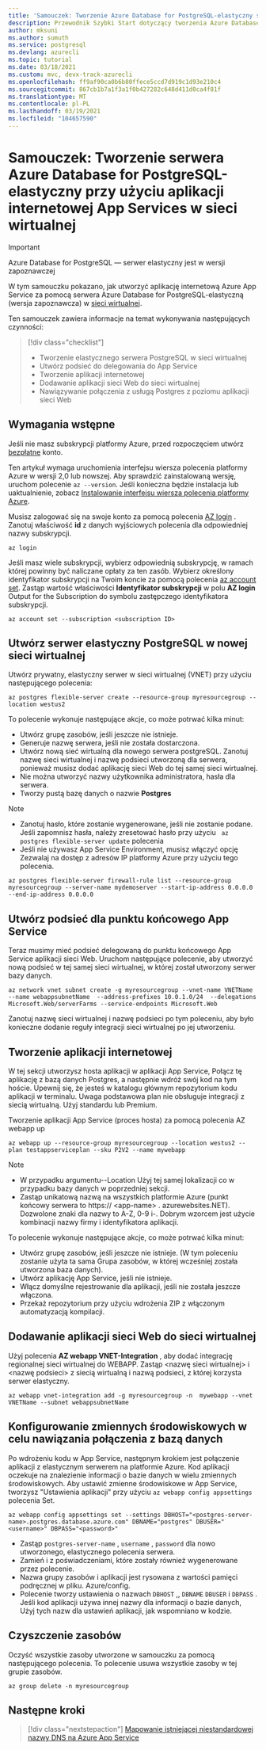 ```yaml
---
title: 'Samouczek: Tworzenie Azure Database for PostgreSQL-elastyczny serwer i Azure App Service aplikacji sieci Web w tej samej sieci wirtualnej'
description: Przewodnik Szybki Start dotyczący tworzenia Azure Database for PostgreSQL-elastyczny serwer z aplikacją sieci Web w sieci wirtualnej
author: mksuni
ms.author: sumuth
ms.service: postgresql
ms.devlang: azurecli
ms.topic: tutorial
ms.date: 03/18/2021
ms.custom: mvc, devx-track-azurecli
ms.openlocfilehash: ff9af90ca0b6b80ffece5ccd7d919c1d93e210c4
ms.sourcegitcommit: 867cb1b7a1f3a1f0b427282c648d411d0ca4f81f
ms.translationtype: MT
ms.contentlocale: pl-PL
ms.lasthandoff: 03/19/2021
ms.locfileid: "104657590"
---
```

# <a name="tutorial-create-an-azure-database-for-postgresql---flexible-server-with-app-services-web-app-in-virtual-network"></a>Samouczek: Tworzenie serwera Azure Database for PostgreSQL-elastyczny przy użyciu aplikacji internetowej App Services w sieci wirtualnej

> [!IMPORTANT]
> Azure Database for PostgreSQL — serwer elastyczny jest w wersji zapoznawczej

W tym samouczku pokazano, jak utworzyć aplikację internetową Azure App Service za pomocą serwera Azure Database for PostgreSQL-elastyczną (wersja zapoznawcza) w [sieci wirtualnej](../../virtual-network/virtual-networks-overview.md).

Ten samouczek zawiera informacje na temat wykonywania następujących czynności:
>[!div class="checklist"]
> * Tworzenie elastycznego serwera PostgreSQL w sieci wirtualnej
> * Utwórz podsieć do delegowania do App Service
> * Tworzenie aplikacji internetowej
> * Dodawanie aplikacji sieci Web do sieci wirtualnej
> * Nawiązywanie połączenia z usługą Postgres z poziomu aplikacji sieci Web 

## <a name="prerequisites"></a>Wymagania wstępne

Jeśli nie masz subskrypcji platformy Azure, przed rozpoczęciem utwórz [bezpłatne](https://azure.microsoft.com/free/) konto.

Ten artykuł wymaga uruchomienia interfejsu wiersza polecenia platformy Azure w wersji 2,0 lub nowszej. Aby sprawdzić zainstalowaną wersję, uruchom polecenie `az --version`. Jeśli konieczna będzie instalacja lub uaktualnienie, zobacz [Instalowanie interfejsu wiersza polecenia platformy Azure](/cli/azure/install-azure-cli).

Musisz zalogować się na swoje konto za pomocą polecenia [AZ login](/cli/azure/authenticate-azure-cli) . Zanotuj właściwość **id** z danych wyjściowych polecenia dla odpowiedniej nazwy subskrypcji.

```azurecli
az login
```

Jeśli masz wiele subskrypcji, wybierz odpowiednią subskrypcję, w ramach której powinny być naliczane opłaty za ten zasób. Wybierz określony identyfikator subskrypcji na Twoim koncie za pomocą polecenia [az account set](/cli/azure/account). Zastąp wartość właściwości **Identyfikator subskrypcji** w polu **AZ login** Output for the Subscription do symbolu zastępczego identyfikatora subskrypcji.

```azurecli
az account set --subscription <subscription ID>
```

## <a name="create-a-postgresql-flexible-server-in-a-new-virtual-network"></a>Utwórz serwer elastyczny PostgreSQL w nowej sieci wirtualnej

Utwórz prywatny, elastyczny serwer w sieci wirtualnej (VNET) przy użyciu następującego polecenia:
```azurecli
az postgres flexible-server create --resource-group myresourcegroup --location westus2
```
To polecenie wykonuje następujące akcje, co może potrwać kilka minut:

- Utwórz grupę zasobów, jeśli jeszcze nie istnieje.
- Generuje nazwę serwera, jeśli nie została dostarczona.
- Utwórz nową sieć wirtualną dla nowego serwera postgreSQL. Zanotuj nazwę sieci wirtualnej i nazwę podsieci utworzoną dla serwera, ponieważ musisz dodać aplikację sieci Web do tej samej sieci wirtualnej.
- Nie można utworzyć nazwy użytkownika administratora, hasła dla serwera.
- Tworzy pustą bazę danych o nazwie **Postgres**

> [!NOTE]
> - Zanotuj hasło, które zostanie wygenerowane, jeśli nie zostanie podane. Jeśli zapomnisz hasła, należy zresetować hasło przy użyciu ``` az postgres flexible-server update``` polecenia
> - Jeśli nie używasz App Service Environment, musisz włączyć opcję Zezwalaj na dostęp z adresów IP platformy Azure przy użyciu tego polecenia. 
>  ```azurecli
>  az postgres flexible-server firewall-rule list --resource-group myresourcegroup --server-name mydemoserver --start-ip-address 0.0.0.0 --end-ip-address 0.0.0.0
>  ```

## <a name="create-subnet-for-app-service-endpoint"></a>Utwórz podsieć dla punktu końcowego App Service
Teraz musimy mieć podsieć delegowaną do punktu końcowego App Service aplikacji sieci Web. Uruchom następujące polecenie, aby utworzyć nową podsieć w tej samej sieci wirtualnej, w której został utworzony serwer bazy danych. 

```azurecli
az network vnet subnet create -g myresourcegroup --vnet-name VNETName --name webappsubnetName  --address-prefixes 10.0.1.0/24  --delegations Microsoft.Web/serverFarms --service-endpoints Microsoft.Web
```
Zanotuj nazwę sieci wirtualnej i nazwę podsieci po tym poleceniu, aby było konieczne dodanie reguły integracji sieci wirtualnej po jej utworzeniu. 

## <a name="create-a-web-app"></a>Tworzenie aplikacji internetowej
W tej sekcji utworzysz hosta aplikacji w aplikacji App Service, Połącz tę aplikację z bazą danych Postgres, a następnie wdróż swój kod na tym hoście. Upewnij się, że jesteś w katalogu głównym repozytorium kodu aplikacji w terminalu. Uwaga podstawowa plan nie obsługuje integracji z siecią wirtualną. Użyj standardu lub Premium. 

Tworzenie aplikacji App Service (proces hosta) za pomocą polecenia AZ webapp up

```azurecli
az webapp up --resource-group myresourcegroup --location westus2 --plan testappserviceplan --sku P2V2 --name mywebapp
```

> [!NOTE]
> - W przypadku argumentu--Location Użyj tej samej lokalizacji co w przypadku bazy danych w poprzedniej sekcji.
> - Zastąp <App-Name> unikatową nazwą na wszystkich platformie Azure (punkt końcowy serwera to https:// \<app-name> . azurewebsites.NET). Dozwolone znaki dla nazwy <aplikacji> to A-Z, 0-9 i-. Dobrym wzorcem jest użycie kombinacji nazwy firmy i identyfikatora aplikacji.

To polecenie wykonuje następujące akcje, co może potrwać kilka minut:

- Utwórz grupę zasobów, jeśli jeszcze nie istnieje. (W tym poleceniu zostanie użyta ta sama Grupa zasobów, w której wcześniej została utworzona baza danych).
- Utwórz aplikację App Service, jeśli nie istnieje.
- Włącz domyślne rejestrowanie dla aplikacji, jeśli nie została jeszcze włączona.
- Przekaż repozytorium przy użyciu wdrożenia ZIP z włączonym automatyzacją kompilacji.

## <a name="add-the-web-app-to-the-virtual-network"></a>Dodawanie aplikacji sieci Web do sieci wirtualnej
Użyj polecenia **AZ webapp VNET-Integration** , aby dodać integrację regionalnej sieci wirtualnej do WEBAPP. Zastąp <nazwę sieci wirtualnej> i <nazwę podsieci> z siecią wirtualną i nazwą podsieci, z której korzysta serwer elastyczny.

```azurecli
az webapp vnet-integration add -g myresourcegroup -n  mywebapp --vnet VNETName --subnet webappsubnetName
```

## <a name="configure-environment-variables-to-connect-the-database"></a>Konfigurowanie zmiennych środowiskowych w celu nawiązania połączenia z bazą danych
Po wdrożeniu kodu w App Service, następnym krokiem jest połączenie aplikacji z elastycznym serwerem na platformie Azure. Kod aplikacji oczekuje na znalezienie informacji o bazie danych w wielu zmiennych środowiskowych. Aby ustawić zmienne środowiskowe w App Service, tworzysz "Ustawienia aplikacji" przy użyciu ```az webapp config appsettings``` polecenia Set.

```azurecli
az webapp config appsettings set --settings DBHOST="<postgres-server-name>.postgres.database.azure.com" DBNAME="postgres" DBUSER="<username>" DBPASS="<password>"
```


- Zastąp ```postgres-server-name``` , ```username``` , ```password``` dla nowo utworzonego, elastycznego polecenia serwera.
- Zamień <username> i <password> z poświadczeniami, które zostały również wygenerowane przez polecenie.
- Nazwa grupy zasobów i aplikacji jest rysowana z wartości pamięci podręcznej w pliku. Azure/config.
- Polecenie tworzy ustawienia o nazwach ```DBHOST``` ,, ```DBNAME``` ```DBUSER``` i ```DBPASS``` . Jeśli kod aplikacji używa innej nazwy dla informacji o bazie danych, Użyj tych nazw dla ustawień aplikacji, jak wspomniano w kodzie.

## <a name="clean-up-resources"></a>Czyszczenie zasobów

Oczyść wszystkie zasoby utworzone w samouczku za pomocą następującego polecenia. To polecenie usuwa wszystkie zasoby w tej grupie zasobów.

```azurecli
az group delete -n myresourcegroup
```


## <a name="next-steps"></a>Następne kroki
> [!div class="nextstepaction"]
> [Mapowanie istniejącej niestandardowej nazwy DNS na Azure App Service](../../app-service/app-service-web-tutorial-custom-domain.md)
